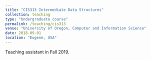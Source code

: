 ```yaml
---
title: "CIS313 Intermediate Data Structures"
collection: teaching
type: "Undergraduate course"
permalink: /teaching/cis313
venue: "University of Oregon, Computer and Information Science"
date: 2018-09-01
location: "Eugene, USA"
---
```


Teaching assistant in Fall 2019. 

